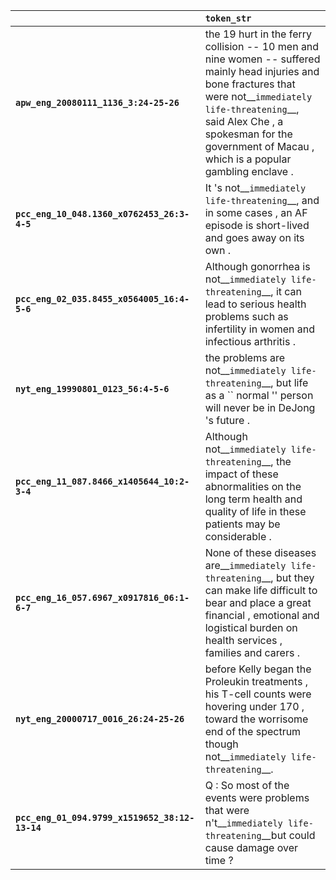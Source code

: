 |                                                | `token_str`                                                                                                                                                                                                                                                        |
|:-----------------------------------------------|:-------------------------------------------------------------------------------------------------------------------------------------------------------------------------------------------------------------------------------------------------------------------|
| **`apw_eng_20080111_1136_3:24-25-26`**         | the 19 hurt in the ferry collision -- 10 men and nine women -- suffered mainly head injuries and bone fractures that were not__``immediately life-threatening``__, said Alex Che , a spokesman for the government of Macau , which is a popular gambling enclave . |
| **`pcc_eng_10_048.1360_x0762453_26:3-4-5`**    | It 's not__``immediately life-threatening``__, and in some cases , an AF episode is short-lived and goes away on its own .                                                                                                                                         |
| **`pcc_eng_02_035.8455_x0564005_16:4-5-6`**    | Although gonorrhea is not__``immediately life-threatening``__, it can lead to serious health problems such as infertility in women and infectious arthritis .                                                                                                      |
| **`nyt_eng_19990801_0123_56:4-5-6`**           | the problems are not__``immediately life-threatening``__, but life as a `` normal '' person will never be in DeJong 's future .                                                                                                                                    |
| **`pcc_eng_11_087.8466_x1405644_10:2-3-4`**    | Although not__``immediately life-threatening``__, the impact of these abnormalities on the long term health and quality of life in these patients may be considerable .                                                                                            |
| **`pcc_eng_16_057.6967_x0917816_06:1-6-7`**    | None of these diseases are__``immediately life-threatening``__, but they can make life difficult to bear and place a great financial , emotional and logistical burden on health services , families and carers .                                                  |
| **`nyt_eng_20000717_0016_26:24-25-26`**        | before Kelly began the Proleukin treatments , his T-cell counts were hovering under 170 , toward the worrisome end of the spectrum though not__``immediately life-threatening``__.                                                                                 |
| **`pcc_eng_01_094.9799_x1519652_38:12-13-14`** | Q : So most of the events were problems that were n't__``immediately life-threatening``__but could cause damage over time ?                                                                                                                                        |